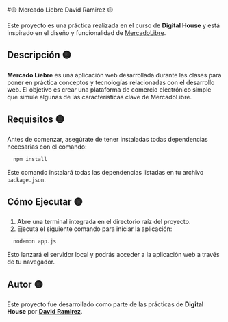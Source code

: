 #🟡 Mercado Liebre David Ramirez 🟡

Este proyecto es una práctica realizada en el curso de **Digital House** y está inspirado en el diseño y funcionalidad de [MercadoLibre](https://www.mercadolibre.com).

## Descripción 🟡

**Mercado Liebre** es una aplicación web desarrollada durante las clases para poner en práctica conceptos y tecnologías relacionadas con el desarrollo web. El objetivo es crear una plataforma de comercio electrónico simple que simule algunas de las características clave de MercadoLibre.

## Requisitos 🟡

Antes de comenzar, asegúrate de tener instaladas todas dependencias necesarias con el comando:

```bash
  npm install
```
Este comando instalará todas las dependencias listadas en tu archivo `package.json`.

## Cómo Ejecutar 🟡

1. Abre una terminal integrada en el directorio raíz del proyecto.
2. Ejecuta el siguiente comando para iniciar la aplicación:

```bash
  nodemon app.js
```

Esto lanzará el servidor local y podrás acceder a la aplicación web a través de tu navegador.

## Autor 🟡

Este proyecto fue desarrollado como parte de las prácticas de **Digital House** por [**David Ramirez**](https://github.com/chavow5).
